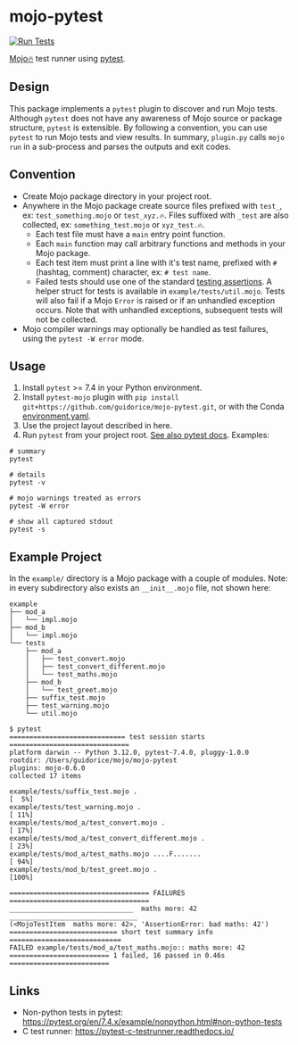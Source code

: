 # mojo-pytest

[![Run Tests](https://github.com/guidorice/mojo-pytest/actions/workflows/test.yml/badge.svg)](https://github.com/guidorice/mojo-pytest/actions/workflows/test.yml)

[Mojo🔥](https://github.com/modularml/mojo)  test runner using [pytest](https://docs.pytest.org).

## Design

This package implements a `pytest` plugin to discover and run Mojo tests. Although `pytest` does not have any
awareness of Mojo source or package structure, `pytest` is extensible. By following a convention, you can use `pytest`
to run Mojo tests and view results. In summary, `plugin.py` calls `mojo run` in a sub-process and parses the outputs
and exit codes.

## Convention

- Create Mojo package directory in your project root.
- Anywhere in the Mojo package create source files prefixed with `test_`, ex: `test_something.mojo` or `test_xyz.🔥`.
  Files suffixed with `_test` are also collected, ex: `something_test.mojo` or `xyz_test.🔥`.
  - Each test file must have a `main` entry point function.
  - Each `main` function may call arbitrary functions and methods in your Mojo package.
  - Each test item must print a line with it's test name, prefixed with `#` (hashtag, comment) character, ex:
    `# test name`.
  - Failed tests should use one of the standard
    [testing assertions](https://docs.modular.com/mojo/stdlib/testing/testing.html).
    A helper struct for tests is available in `example/tests/util.mojo`. Tests will also fail if a Mojo `Error` is
    raised or if an unhandled exception occurs. Note that with unhandled exceptions, subsequent tests will not be
    collected.
- Mojo compiler warnings may optionally be handled as test failures, using the `pytest -W error` mode.

## Usage

1. Install `pytest` >= 7.4 in your Python environment.
2. Install `pytest-mojo` plugin with  `pip install git+https://github.com/guidorice/mojo-pytest.git`, or with the Conda
  [environment.yaml](./environment.yaml).
3. Use the project layout described in here.
4. Run `pytest` from your project root. [See also pytest docs](https://docs.pytest.org). Examples:

```shell
# summary
pytest

# details
pytest -v

# mojo warnings treated as errors
pytest -W error

# show all captured stdout
pytest -s

```

## Example Project

In the `example/` directory is a Mojo package with a couple of modules. Note: in every subdirectory also exists an
`__init__.mojo` file, not shown here:

```shell
example
├── mod_a
│   └── impl.mojo
├── mod_b
│   └── impl.mojo
└── tests
    ├── mod_a
    │   ├── test_convert.mojo
    │   ├── test_convert_different.mojo
    │   └── test_maths.mojo
    ├── mod_b
    │   └── test_greet.mojo
    ├── suffix_test.mojo
    ├── test_warning.mojo
    └── util.mojo
```

```text
$ pytest
============================= test session starts ==============================
platform darwin -- Python 3.12.0, pytest-7.4.0, pluggy-1.0.0
rootdir: /Users/guidorice/mojo/mojo-pytest
plugins: mojo-0.6.0
collected 17 items                                                             

example/tests/suffix_test.mojo .                                         [  5%]
example/tests/test_warning.mojo .                                        [ 11%]
example/tests/mod_a/test_convert.mojo .                                  [ 17%]
example/tests/mod_a/test_convert_different.mojo .                        [ 23%]
example/tests/mod_a/test_maths.mojo ....F.......                         [ 94%]
example/tests/mod_b/test_greet.mojo .                                    [100%]

=================================== FAILURES ===================================
_______________________________  maths more: 42 ________________________________
(<MojoTestItem  maths more: 42>, 'AssertionError: bad maths: 42')
=========================== short test summary info ============================
FAILED example/tests/mod_a/test_maths.mojo:: maths more: 42
========================= 1 failed, 16 passed in 0.46s =========================
```

## Links

- Non-python tests in pytest:  https://pytest.org/en/7.4.x/example/nonpython.html#non-python-tests
- C test runner: https://pytest-c-testrunner.readthedocs.io/
